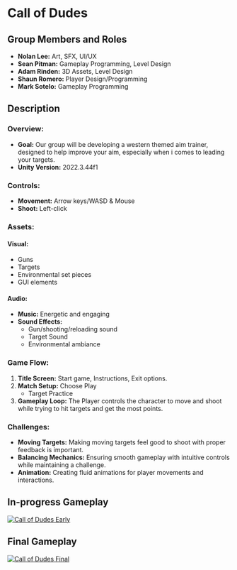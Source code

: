 # Call of Dudes
## Group Members and Roles
* **Nolan Lee:** Art, SFX, UI/UX
* **Sean Pitman:** Gameplay Programming, Level Design
* **Adam Rinden:** 3D Assets, Level Design
* **Shaun Romero:** Player Design/Programming
* **Mark Sotelo:** Gameplay Programming
## Description
### Overview:
* **Goal:** Our group will be developing a western themed aim trainer, designed to help improve your aim, especially when i comes to leading your targets.
* **Unity Version:** 2022.3.44f1
### Controls:
* **Movement:** Arrow keys/WASD & Mouse
* **Shoot:** Left-click

### Assets:
#### Visual:
* Guns
* Targets
* Environmental set pieces
* GUI elements
#### Audio:
* **Music:** Energetic and engaging
* **Sound Effects:** 
	* Gun/shooting/reloading sound
	* Target Sound
	* Environmental ambiance

### Game Flow:

1. **Title Screen:** Start game, Instructions, Exit options.
2. **Match Setup:** Choose Play
	* Target Practice
4. **Gameplay Loop:** The Player controls the character to move and shoot while trying to hit targets and get the most points.

### Challenges:
* **Moving Targets:** Making moving targets feel good to shoot with proper feedback is important.
* **Balancing Mechanics:** Ensuring smooth gameplay with intuitive controls while maintaining a challenge.
* **Animation:** Creating fluid animations for player movements and interactions.

## In-progress Gameplay
[![Call of Dudes Early](https://img.youtube.com/vi/uDlJvCfBZpY/0.jpg)](https://www.youtube.com/watch?v=uDlJvCfBZpY)

## Final Gameplay
[![Call of Dudes Final](https://img.youtube.com/vi/rLDfU2bzyY0/0.jpg)](https://www.youtube.com/watch?v=rLDfU2bzyY0)


